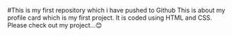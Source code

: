 #This is my first repository which i have pushed to Github
This is about my profile card which is my first project. It is coded using HTML and CSS.
Please check out my project...😊